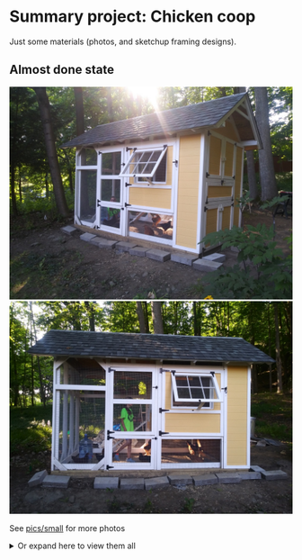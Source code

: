 # Summary project: Chicken coop

Just some materials (photos, and sketchup framing designs).

## Almost done state

![Almost done1](pics/small/20190721_173802.jpg)
![Almost done1](pics/small/20190721_173818.jpg)

See [pics/small](pics/small/) for more photos

<details>
<summary>Or expand here to view them all</summary>

![20190707_204814.jpg](pics/small/20190707_204814.jpg)
![20190711_092747.jpg](pics/small/20190711_092747.jpg)
![20190711_092808.jpg](pics/small/20190711_092808.jpg)
![20190711_092812.jpg](pics/small/20190711_092812.jpg)
![20190711_100543.jpg](pics/small/20190711_100543.jpg)
![20190711_100555_HDR.jpg](pics/small/20190711_100555_HDR.jpg)
![20190712_142115_HDR.jpg](pics/small/20190712_142115_HDR.jpg)
![20190713_161547.jpg](pics/small/20190713_161547.jpg)
![20190714_143358.jpg](pics/small/20190714_143358.jpg)
![20190714_173325.jpg](pics/small/20190714_173325.jpg)
![20190714_205143.jpg](pics/small/20190714_205143.jpg)
![20190721_125157.jpg](pics/small/20190721_125157.jpg)
![20190721_125227.jpg](pics/small/20190721_125227.jpg)
![20190721_173715.jpg](pics/small/20190721_173715.jpg)
![20190721_173802.jpg](pics/small/20190721_173802.jpg)
![20190721_173818.jpg](pics/small/20190721_173818.jpg)
![20190724_191747.jpg](pics/small/20190724_191747.jpg)
![20190724_202605.jpg](pics/small/20190724_202605.jpg)
![20190724_202612.jpg](pics/small/20190724_202612.jpg)
![20190728_175602.jpg](pics/small/20190728_175602.jpg)
![20190728_175611.jpg](pics/small/20190728_175611.jpg)
![20190728_175619.jpg](pics/small/20190728_175619.jpg)
![20190818_111446.jpg](pics/small/20190818_111446.jpg)
![20190818_111452.jpg](pics/small/20190818_111452.jpg)
![20190818_111501_HDR.jpg](pics/small/20190818_111501_HDR.jpg)
![20190824_111838.jpg](pics/small/20190824_111838.jpg)
</details>
